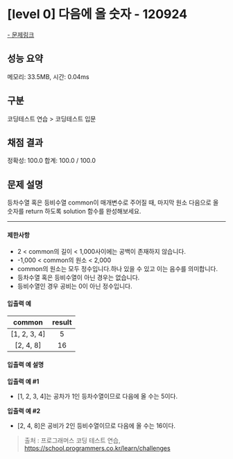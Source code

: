 # [level 0] 다음에 올 숫자 - 120924

<a href="https://school.programmers.co.kr/learn/courses/30/lessons/120924">- 문제링크</a>

## 성능 요약

메모리: 33.5MB, 시간: 0.04ms

## 구분

코딩테스트 연습 > 코딩테스트 입문

## 채점 결과

정확성: 100.0
합계: 100.0 / 100.0

## 문제 설명

등차수열 혹은 등비수열 common이 매개변수로 주어질 때, 마지막 원소 다음으로 올 숫자를 return 하도록 solution 함수를 완성해보세요.

---

#### 제한사항

- 2 < common의 길이 < 1,000사이에는 공백이 존재하지 않습니다.
- -1,000 < common의 원소 < 2,000
- common의 원소는 모두 정수입니다.하나 있을 수 있고 이는 음수를 의미합니다.
- 등차수열 혹은 등비수열이 아닌 경우는 없습니다.
- 등비수열인 경우 공비는 0이 아닌 정수입니다.

#### 입출력 예

|  **common**  | **result** |
| :----------: | :--------: |
| [1, 2, 3, 4] |     5      |
|  [2, 4, 8]   |     16     |

#### 입출력 예 설명

**입출력 예 #1**

- [1, 2, 3, 4]는 공차가 1인 등차수열이므로 다음에 올 수는 5이다.

**입출력 예 #2**

- [2, 4, 8]은 공비가 2인 등비수열이므로 다음에 올 수는 16이다.

> 출처 : 프로그래머스 코딩 테스트 연습, <https://school.programmers.co.kr/learn/challenges>
